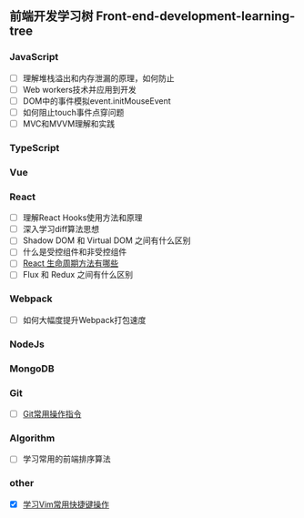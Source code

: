 ## 前端开发学习树 Front-end-development-learning-tree

### JavaScript

- [ ] 理解堆栈溢出和内存泄漏的原理，如何防止
- [ ] Web workers技术并应用到开发
- [ ] DOM中的事件模拟event.initMouseEvent
- [ ] 如何阻止touch事件点穿问题
- [ ] MVC和MVVM理解和实践

### TypeScript

### Vue

### React

- [ ] 理解React Hooks使用方法和原理
- [ ] 深入学习diff算法思想
- [ ] Shadow DOM 和 Virtual DOM 之间有什么区别
- [ ] 什么是受控组件和非受控组件
- [ ] [React 生命周期方法有哪些](./article/NO00002.md)
- [ ] Flux 和 Redux 之间有什么区别

### Webpack

- [ ] 如何大幅度提升Webpack打包速度

### NodeJs

### MongoDB

### Git

- [ ] [Git常用操作指令](./article/NO00002.md)

### Algorithm

- [ ] 学习常用的前端排序算法

### other

- [x] [学习Vim常用快捷键操作](./article/NO00001.md)
